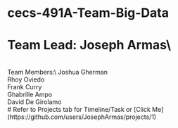 # cecs-491A-Team-Big-Data
# Team Lead: Joseph Armas\
<br />
Team Members:\
Joshua Gherman <br /> 
Rhoy Oviedo <br />
Frank Curry <br />
Ghabrille Ampo <br />
David De Girolamo <br />
# Refer to Projects tab for Timeline/Task or [Click Me](https://github.com/users/JosephArmas/projects/1)
